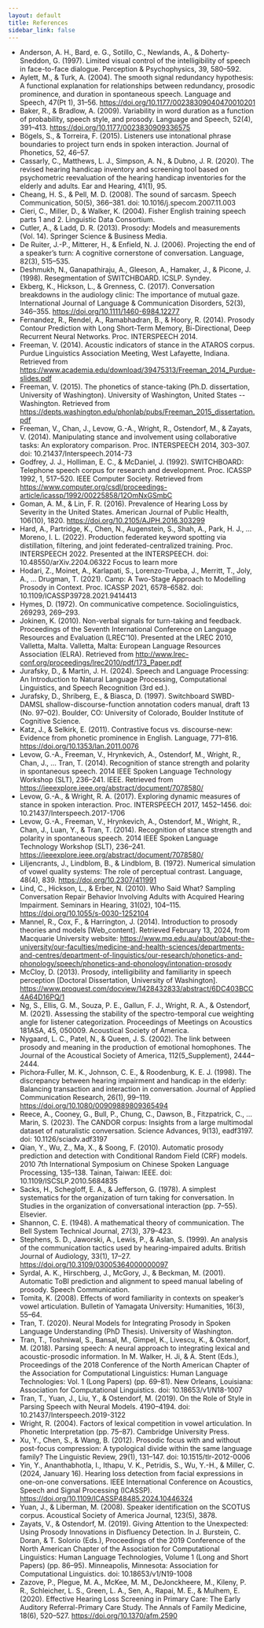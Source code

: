 ```yaml
---
layout: default
title: References
sidebar_link: false
---
```

- Anderson, A. H., Bard,  e. G., Sotillo, C., Newlands, A., & Doherty-Sneddon, G. (1997). Limited visual control of the intelligibility of speech in face-to-face dialogue. Perception & Psychophysics, 39, 580–592.
- Aylett, M., & Turk, A. (2004). The smooth signal redundancy hypothesis: A functional explanation for relationships between redundancy, prosodic prominence, and duration in spontaneous speech. Language and Speech, 47(Pt 1), 31–56. https://doi.org/10.1177/00238309040470010201
- Baker, R., & Bradlow, A. (2009). Variability in word duration as a function of probability, speech style, and prosody. Language and Speech, 52(4), 391–413. https://doi.org/10.1177/0023830909336575
- Bögels, S., & Torreira, F. (2015). Listeners use intonational phrase boundaries to project turn ends in spoken interaction. Journal of Phonetics, 52, 46–57.
- Cassarly, C., Matthews, L. J., Simpson, A. N., & Dubno, J. R. (2020). The revised hearing handicap inventory and screening tool based on psychometric reevaluation of the hearing handicap inventories for the elderly and adults. Ear and Hearing, 41(1), 95.
- Cheang, H. S., & Pell, M. D. (2008). The sound of sarcasm. Speech Communication, 50(5), 366–381. doi: 10.1016/j.specom.2007.11.003
- Cieri, C., Miller, D., & Walker, K. (2004). Fisher English training speech parts 1 and 2. Linguistic Data Consortium.
- Cutler, A., & Ladd, D. R. (2013). Prosody: Models and measurements (Vol. 14). Springer Science & Business Media.
- De Ruiter, J.-P., Mitterer, H., & Enfield, N. J. (2006). Projecting the end of a speaker’s turn: A cognitive cornerstone of conversation. Language, 82(3), 515–535.
- Deshmukh, N., Ganapathiraju, A., Gleeson, A., Hamaker, J., & Picone, J. (1998). Resegmentation of SWITCHBOARD. ICSLP. Syndey.
- Ekberg, K., Hickson, L., & Grenness, C. (2017). Conversation breakdowns in the audiology clinic: The importance of mutual gaze. International Journal of Language & Communication Disorders, 52(3), 346–355. https://doi.org/10.1111/1460-6984.12277
- Fernandez, R., Rendel, A., Ramabhadran, B., & Hoory, R. (2014). Prosody Contour Prediction with Long Short-Term Memory, Bi-Directional, Deep Recurrent Neural Networks. Proc. INTERSPEECH 2014.
- Freeman, V. (2014). Acoustic indicators of stance in the ATAROS corpus. Purdue Linguistics Association Meeting, West Lafayette, Indiana. Retrieved from https://www.academia.edu/download/39475313/Freeman_2014_Purdue-slides.pdf
- Freeman, V. (2015). The phonetics of stance-taking (Ph.D. dissertation, University of Washington). University of Washington, United States -- Washington. Retrieved from https://depts.washington.edu/phonlab/pubs/Freeman_2015_dissertation.pdf
- Freeman, V., Chan, J., Levow, G.-A., Wright, R., Ostendorf, M., & Zayats, V. (2014). Manipulating stance and involvement using collaborative tasks: An exploratory comparison. Proc. INTERSPEECH 2014, 303–307. doi: 10.21437/Interspeech.2014-73
- Godfrey, J. J., Holliman, E. C., & McDaniel, J. (1992). SWITCHBOARD: Telephone speech corpus for research and development. Proc. ICASSP 1992, 1, 517–520. IEEE Computer Society. Retrieved from https://www.computer.org/csdl/proceedings-article/icassp/1992/00225858/12OmNxGSmbC
- Goman, A. M., & Lin, F. R. (2016). Prevalence of Hearing Loss by Severity in the United States. American Journal of Public Health, 106(10), 1820. https://doi.org/10.2105/AJPH.2016.303299
- Hard, A., Partridge, K., Chen, N., Augenstein, S., Shah, A., Park, H. J., … Moreno, I. L. (2022). Production federated keyword spotting via distillation, filtering, and joint federated-centralized training. Proc. INTERSPEECH 2022. Presented at the INTERSPEECH. doi: 10.48550/arXiv.2204.06322 Focus to learn more
- Hodari, Z., Moinet, A., Karlapati, S., Lorenzo-Trueba, J., Merritt, T., Joly, A., … Drugman, T. (2021). Camp: A Two-Stage Approach to Modelling Prosody in Context. Proc. ICASSP 2021, 6578–6582. doi: 10.1109/ICASSP39728.2021.9414413
- Hymes, D. (1972). On communicative competence. Sociolinguistics, 269293, 269–293.
- Jokinen, K. (2010). Non-verbal signals for turn-taking and feedback. Proceedings of the Seventh International Conference on Language Resources and Evaluation (LREC’10). Presented at the LREC 2010, Valletta, Malta. Valletta, Malta: European Language Resources Association (ELRA). Retrieved from http://www.lrec-conf.org/proceedings/lrec2010/pdf/173_Paper.pdf
- Jurafsky, D., & Martin, J. H. (2024). Speech and Language Processing: An Introduction to Natural Language Processing, Computational Linguistics, and Speech Recognition (3rd ed.).
- Jurafsky, D., Shriberg, E., & Biasca, D. (1997). Switchboard SWBD-DAMSL shallow-discourse-function annotation coders manual, draft 13 (No. 97–02). Boulder, CO: University of Colorado, Boulder Institute of Cognitive Science.
- Katz, J., & Selkirk, E. (2011). Contrastive focus vs. discourse-new: Evidence from phonetic prominence in English. Language, 771–816. https://doi.org/10.1353/lan.2011.0076
- Levow, G.-A., Freeman, V., Hrynkevich, A., Ostendorf, M., Wright, R., Chan, J., … Tran, T. (2014). Recognition of stance strength and polarity in spontaneous speech. 2014 IEEE Spoken Language Technology Workshop (SLT), 236–241. IEEE. Retrieved from https://ieeexplore.ieee.org/abstract/document/7078580/
- Levow, G.-A., & Wright, R. A. (2017). Exploring dynamic measures of stance in spoken interaction. Proc. INTERSPEECH 2017, 1452–1456. doi: 10.21437/Interspeech.2017-1706
- Levow, G.-A., Freeman, V., Hrynkevich, A., Ostendorf, M., Wright, R., Chan, J., Luan, Y., & Tran, T. (2014). Recognition of stance strength and polarity in spontaneous speech. 2014 IEEE Spoken Language Technology Workshop (SLT), 236–241. https://ieeexplore.ieee.org/abstract/document/7078580/
- Liljencrants, J., Lindblom, B., & Lindblom, B. (1972). Numerical simulation of vowel quality systems: The role of perceptual contrast. Language, 48(4), 839. https://doi.org/10.2307/411991
- Lind, C., Hickson, L., & Erber, N. (2010). Who Said What? Sampling Conversation Repair Behavior Involving Adults with Acquired Hearing Impairment. Seminars in Hearing, 31(02), 104–115. https://doi.org/10.1055/s-0030-1252104
- Mannel, R., Cox, F., & Harrington, J. (2014). Introduction to prosody theories and models [Web_content]. Retrieved February 13, 2024, from Macquarie University website: https://www.mq.edu.au/about/about-the-university/our-faculties/medicine-and-health-sciences/departments-and-centres/department-of-linguistics/our-research/phonetics-and-phonology/speech/phonetics-and-phonology/intonation-prosody
- McCloy, D. (2013). Prosody, intelligibility and familiarity in speech perception [Doctoral Dissertation, University of Washington]. https://www.proquest.com/docview/1428432833/abstract/6DC403BCC4A64D16PQ/1
- Ng, S., Ellis, G. M., Souza, P. E., Gallun, F. J., Wright, R. A., & Ostendorf, M. (2021). Assessing the stability of the spectro-temporal cue weighting angle for listener categorization. Proceedings of Meetings on Acoustics 181ASA, 45, 050009. Acoustical Society of America.
- Nygaard, L. C., Patel, N., & Queen, J. S. (2002). The link between prosody and meaning in the production of emotional homophones. The Journal of the Acoustical Society of America, 112(5_Supplement), 2444–2444.
- Pichora‐Fuller, M. K., Johnson, C. E., & Roodenburg, K. E. J. (1998). The discrepancy between hearing impairment and handicap in the elderly: Balancing transaction and interaction in conversation. Journal of Applied Communication Research, 26(1), 99–119. https://doi.org/10.1080/00909889809365494
- Reece, A., Cooney, G., Bull, P., Chung, C., Dawson, B., Fitzpatrick, C., … Marin, S. (2023). The CANDOR corpus: Insights from a large multimodal dataset of naturalistic conversation. Science Advances, 9(13), eadf3197. doi: 10.1126/sciadv.adf3197
- Qian, Y., Wu, Z., Ma, X., & Soong, F. (2010). Automatic prosody prediction and detection with Conditional Random Field (CRF) models. 2010 7th International Symposium on Chinese Spoken Language Processing, 135–138. Tainan, Taiwan: IEEE. doi: 10.1109/ISCSLP.2010.5684835
- Sacks, H., Schegloff, E. A., & Jefferson, G. (1978). A simplest systematics for the organization of turn taking for conversation. In Studies in the organization of conversational interaction (pp. 7–55). Elsevier.
- Shannon, C. E. (1948). A mathematical theory of communication. The Bell System Technical Journal, 27(3), 379–423.
- Stephens, S. D., Jaworski, A., Lewis, P., & Aslan, S. (1999). An analysis of the communication tactics used by hearing-impaired adults. British Journal of Audiology, 33(1), 17–27. https://doi.org/10.3109/03005364000000097
- Syrdal, A. K., Hirschberg, J., McGory, J., & Beckman, M. (2001). Automatic ToBI prediction and alignment to speed manual labeling of prosody. Speech Communication.
- Tomita, K. (2008). Effects of word familiarity in contexts on speaker’s vowel articulation. Bulletin of Yamagata University: Humanities, 16(3), 55–64.
- Tran, T. (2020). Neural Models for Integrating Prosody in Spoken Language Understanding (PhD Thesis). University of Washington.
- Tran, T., Toshniwal, S., Bansal, M., Gimpel, K., Livescu, K., & Ostendorf, M. (2018). Parsing speech: A neural approach to integrating lexical and acoustic-prosodic information. In M. Walker, H. Ji, & A. Stent (Eds.), Proceedings of the 2018 Conference of the North American Chapter of the Association for Computational Linguistics: Human Language Technologies: Vol. 1 (Long Papers) (pp. 69–81). New Orleans, Louisiana: Association for Computational Linguistics. doi: 10.18653/v1/N18-1007
- Tran, T., Yuan, J., Liu, Y., & Ostendorf, M. (2019). On the Role of Style in Parsing Speech with Neural Models. 4190–4194. doi: 10.21437/Interspeech.2019-3122
- Wright, R. (2004). Factors of lexical competition in vowel articulation. In Phonetic Interpretation (pp. 75–87). Cambridge University Press.
- Xu, Y., Chen, S., & Wang, B. (2012). Prosodic focus with and without post-focus compression: A typological divide within the same language family? The Linguistic Review, 29(1), 131–147. doi: 10.1515/tlr-2012-0006
- Yin, Y., Ananthabhotla, I., Ithapu, V. K., Petridis, S., Wu, Y.-H., & Miller, C. (2024, January 16). Hearing loss detection from facial expressions in one-on-one conversations. IEEE International Conference on Acoustics, Speech and Signal Processing (ICASSP). https://doi.org/10.1109/ICASSP48485.2024.10446324
- Yuan, J., & Liberman, M. (2008). Speaker identification on the SCOTUS corpus. Acoustical Society of America Journal, 123(5), 3878.
- Zayats, V., & Ostendorf, M. (2019). Giving Attention to the Unexpected: Using Prosody Innovations in Disfluency Detection. In J. Burstein, C. Doran, & T. Solorio (Eds.), Proceedings of the 2019 Conference of the North American Chapter of the Association for Computational Linguistics: Human Language Technologies, Volume 1 (Long and Short Papers) (pp. 86–95). Minneapolis, Minnesota: Association for Computational Linguistics. doi: 10.18653/v1/N19-1008
- Zazove, P., Plegue, M. A., McKee, M. M., DeJonckheere, M., Kileny, P. R., Schleicher, L. S., Green, L. A., Sen, A., Rapai, M. E., & Mulhem, E. (2020). Effective Hearing Loss Screening in Primary Care: The Early Auditory Referral-Primary Care Study. The Annals of Family Medicine, 18(6), 520–527. https://doi.org/10.1370/afm.2590
